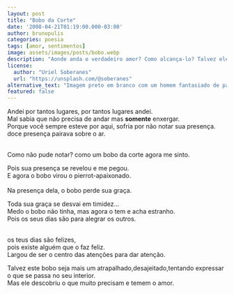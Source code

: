 ```yaml
---
layout: post
title: "Bobo da Corte"
date: '2008-04-21T01:19:00.000-03:00'
author: brunopulis
categories: poesia
tags: [amor, sentimentos]
image: assets/images/posts/bobo.webp
description: "Aonde anda o verdadeiro amor? Como alcança-lo? Talvez ele seja alguém e não tão abstrato quanto pensamos."
license:
  author: "Uriel Soberanes"
  url: "https://unsplash.com/@soberanes"
alternative_text: "Imagem preto em branco com um homem fantasiado de palhaço tocando um violino. Fundo da imagem desfocado"
featured: false
---
```


Andei por tantos lugares, por tantos lugares andei. <br />
Mal sabia que não precisa de andar mas **somente** enxergar.<br />
Porque você sempre esteve por aqui, sofria por não notar sua presença. <br />
doce presença pairava sobre o ar. <br /><br />

Como não pude notar?
como um bobo da corte agora me sinto. <br />

Pois sua presença se revelou e me pegou. <br />
E agora o bobo virou o pierrot-apaixonado. <br /><br />
Na presença dela, o bobo perde sua graça. <br />

Toda sua graça se desvai em timidez... <br />
Medo o bobo não tinha, mas agora o tem e acha estranho. <br />
Pois os seus dias são para alegrar os outros. <br /><br />

os teus dias são felizes, <br />
pois existe alguém que o faz feliz. <br />
Largou de ser o centro das atenções para dar atenção. <br />

Talvez este bobo seja mais um atrapalhado,desajeitado,tentando expressar o que se passa no seu interior. <br />
Mas ele descobriu o que muito precisam e temem o amor.
